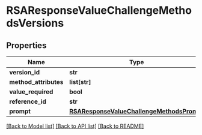 # RSAResponseValueChallengeMethodsVersions

## Properties
Name | Type | Description | Notes
------------ | ------------- | ------------- | -------------
**version_id** | **str** |  | [optional] 
**method_attributes** | **list[str]** |  | [optional] 
**value_required** | **bool** |  | [optional] 
**reference_id** | **str** |  | [optional] 
**prompt** | [**RSAResponseValueChallengeMethodsPrompt**](RSAResponseValueChallengeMethodsPrompt.md) |  | [optional] 

[[Back to Model list]](../README.md#documentation-for-models) [[Back to API list]](../README.md#documentation-for-api-endpoints) [[Back to README]](../README.md)

